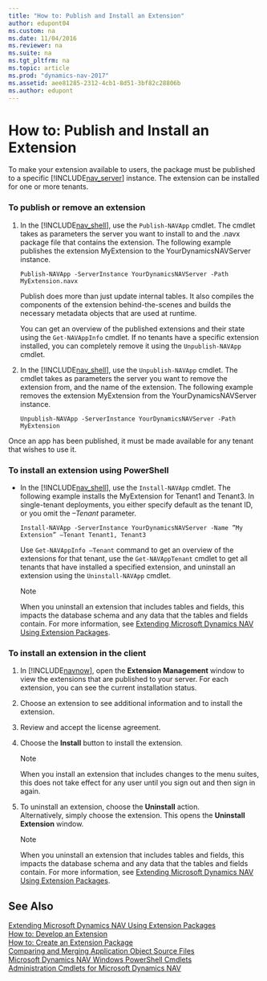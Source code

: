 ```yaml
---
title: "How to: Publish and Install an Extension"
author: edupont04
ms.custom: na
ms.date: 11/04/2016
ms.reviewer: na
ms.suite: na
ms.tgt_pltfrm: na
ms.topic: article
ms.prod: "dynamics-nav-2017"
ms.assetid: aee81285-2312-4cb1-8d51-3bf82c28806b
ms.author: edupont
---
```

# How to: Publish and Install an Extension
To make your extension available to users, the package must be published to a specific [!INCLUDE[nav_server](includes/nav_server_md.md)] instance. The extension can be installed for one or more tenants.  

### To publish or remove an extension  

1.  In the [!INCLUDE[nav_shell](includes/nav_shell_md.md)], use the `Publish-NAVApp` cmdlet. The cmdlet takes as parameters the server you want to install to and the .navx package file that contains the extension. The following example publishes the extension MyExtension to the YourDynamicsNAVServer instance.  

    ```  
    Publish-NAVApp -ServerInstance YourDynamicsNAVServer -Path MyExtension.navx  
    ```  

     Publish does more than just update internal tables. It also compiles the components of the extension behind-the-scenes and builds the necessary metadata objects that are used at runtime.  

     You can get an overview of the published extensions and their state using the `Get-NAVAppInfo` cmdlet. If no tenants have a specific extension installed, you can completely remove it using the `Unpublish-NAVApp` cmdlet.  

2.  In the [!INCLUDE[nav_shell](includes/nav_shell_md.md)], use the `Unpublish-NAVApp` cmdlet. The cmdlet takes as parameters the server you want to remove the extension from, and the name of the extension. The following example removes the extension MyExtension from the YourDynamicsNAVServer instance.  

    ```  
    Unpublish-NAVApp -ServerInstance YourDynamicsNAVServer -Path MyExtension  
    ```  

 Once an app has been published, it must be made available for any tenant that wishes to use it.  

### To install an extension using PowerShell  

-   In the [!INCLUDE[nav_shell](includes/nav_shell_md.md)], use the `Install-NAVApp` cmdlet. The following example installs the MyExtension for Tenant1 and Tenant3. In single-tenant deployments, you either specify default as the tenant ID, or you omit the *–Tenant* parameter.  

    ```  
    Install-NAVApp -ServerInstance YourDynamicsNAVServer -Name ”My Extension” –Tenant Tenant1, Tenant3  
    ```  

     Use `Get-NAVAppInfo –Tenant` command to get an overview of the extensions for that tenant, use the `Get-NAVAppTenant` cmdlet to get all tenants that have installed a specified extension, and uninstall an extension using the `Uninstall-NAVApp` cmdlet.  

    > [!NOTE]  
    >  When you uninstall an extension that includes tables and fields, this impacts the database schema and any data that the tables and fields contain. For more information, see [Extending Microsoft Dynamics NAV Using Extension Packages](Extending-Microsoft-Dynamics-NAV-Using-Extension-Packages.md).  

### To install an extension in the client  

1.  In [!INCLUDE[navnow](includes/navnow_md.md)], open the **Extension Management** window to view the extensions that are published to your server. For each extension, you can see the current installation status.  
2.  Choose an extension to see additional information and to install the extension.  
3.  Review and accept the license agreement.  
4.  Choose the **Install** button to install the extension.  

    > [!NOTE]  
    >  When you install an extension that includes changes to the menu suites, this does not take effect for any user until you sign out and then sign in again.    

5.  To uninstall an extension, choose the **Uninstall** action.  
    Alternatively, simply choose the extension. This opens the **Uninstall Extension** window.  

    > [!NOTE]  
    >  When you uninstall an extension that includes tables and fields, this impacts the database schema and any data that the tables and fields contain. For more information, see [Extending Microsoft Dynamics NAV Using Extension Packages](Extending-Microsoft-Dynamics-NAV-Using-Extension-Packages.md).  

## See Also  
[Extending Microsoft Dynamics NAV Using Extension Packages](Extending-Microsoft-Dynamics-NAV-Using-Extension-Packages.md)   
[How to: Develop an Extension](How-to--Develop-an-Extension.md)   
[How to: Create an Extension Package](How-to--Create-an-Extension-Package.md)   
[Comparing and Merging Application Object Source Files](Comparing-and-Merging-Application-Object-Source-Files.md)   
[Microsoft Dynamics NAV Windows PowerShell Cmdlets](Microsoft-Dynamics-NAV-Windows-PowerShell-Cmdlets.md)   
[Administration Cmdlets for Microsoft Dynamics NAV](http://go.microsoft.com/fwlink/?LinkID=510540)

